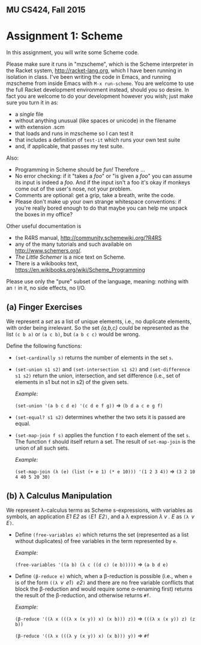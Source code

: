 MU CS424, Fall 2015
-------------------
Assignment 1: Scheme
====================

In this assignment, you will write some Scheme code.

Please make sure it runs in "mzscheme", which is the Scheme
interpreter in the Racket system, http://racket-lang.org, which I have
been running in isolation in class.  I've been writing the code in
Emacs, and running mzscheme from inside Emacs with ```M-x
run-scheme```.  You are welcome to use the full Racket development
environment instead, should you so desire.  In fact you are welcome to
do your development however you wish; just make sure you turn it in
as:

* a *single* file
* without anything unusual (like spaces or unicode) in the filename
* with extension .scm
* that loads and runs in mzscheme so I can test it
* that includes a definition of ```test-it``` which runs your own test suite
* and, if applicable, that passes my test suite.

Also:

* Programming in Scheme should be *fun!*  Therefore ...
* No error checking: if it "takes a *foo*" or "is given a *foo*" you can assume its input is indeed a *foo.*  And if the input isn't a foo it's okay if monkeys come out of the user's nose, not your problem.
* Comments are optional: get a grip, take a breath, write the code.
* Please don't make up your own strange whitespace conventions: if you're really bored enough to do that maybe you can help me unpack the boxes in my office?

Other useful documentation is

* the R4RS manual, http://community.schemewiki.org/?R4RS
* any of the many tutorials and such available on http://www.schemers.org/.
* *The Little Schemer* is a nice text on Scheme.
* There is a wikibooks text, https://en.wikibooks.org/wiki/Scheme_Programming

Please use only the "pure" subset of the language, meaning: nothing
with an ```!``` in it, no side effects, no I/O.

(a) Finger Exercises
--------------------
We represent a *set* as a list of unique elements, i.e., no duplicate
elements, with order being irrelevant.  So the set *{a,b,c}* could be
represented as the list ```(c b a)``` or ```(a c b)```, but ```(a b c
c)``` would be wrong.

Define the following functions:

* ```(set-cardinally s)``` returns the number of elements in the set ```s```.

* ```(set-union s1 s2)``` and ```(set-intersection s1 s2)``` and
  ```(set-difference s1 s2)``` return the union, intersection, and set
  difference (i.e., set of elements in s1 but not in s2) of the given
  sets.

  *Example:*

  ```(set-union '(a b c d e) '(c d e f g))``` ⇒ ```(b d a c e g f)```

* ```(set-equal? s1 s2)``` determines whether the two sets it is
  passed are equal.

* ```(set-map-join f s)``` applies the function ```f``` to each
  element of the set ```s```.  The function ```f``` should itself
  return a set.  The result of ```set-map-join``` is the union of all
  such sets.

	*Example:*

    ```(set-map-join (λ (e) (list (+ e 1) (* e 10))) '(1 2 3 4))```
	⇒ ```(3 2 10 4 40 5 20 30)```

(b) λ Calculus Manipulation
--------------------------------
We represent λ-calculus terms as Scheme s-expressions, with variables
as symbols, an application _E1 E2_ as ```(```_E1_``` ```_E2_```)```,
and a λ expression _λ v . E_ as ```(λ ```_v_``` ```_E_```)```.

* Define ```(free-variables e)``` which returns the set (represented
  as a list without duplicates) of free variables in the term
  represented by ```e```.

  *Example:*

  ```(free-variables '((a b) (λ c ((d c) (e b)))))```
  ⇒ ```(a b d e)```

* Define ```(β-reduce e)``` which, when a β-reduction is possible (i.e.,
  when ```e``` is of the form
  ```((λ ```_v_``` ```_e1_```) ```_e2_```)```
  and there are no free variable conflicts that block the β-reduction
  and would require some α-renaming first) returns the result of the
  β-reduction, and otherwise returns ```#f```.

  *Example:*

  ```(β-reduce '((λ x (((λ x (x y)) x) (x b))) z))```
  ⇒ ```(((λ x (x y)) z) (z b))```

  ```(β-reduce '((λ x (((λ y (x y)) x) (x b))) y))```
  ⇒ ```#f```
